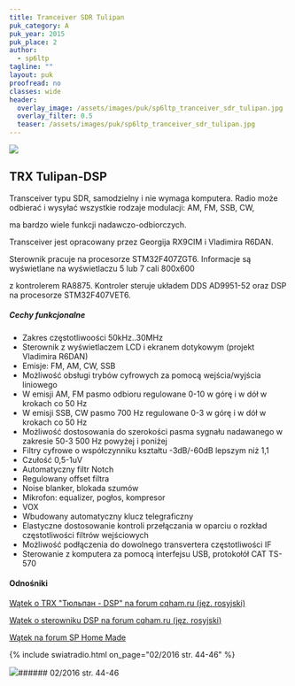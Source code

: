 ```yaml
---
title: Tranceiver SDR Tulipan
puk_category: A
puk_year: 2015
puk_place: 2
author: 
  - sp6ltp
tagline: ""
layout: puk
proofread: no
classes: wide
header:
  overlay_image: /assets/images/puk/sp6ltp_tranceiver_sdr_tulipan.jpg
  overlay_filter: 0.5
  teaser: /assets/images/puk/sp6ltp_tranceiver_sdr_tulipan.jpg
---
```






 



![](assets/data/img/projects/2015-2-0.jpg) 



TRX Tulipan-DSP
---------------





 Transceiver typu SDR, samodzielny i nie wymaga komputera. Radio może odbierać i wysyłać wszystkie rodzaje modulacji: AM, FM, SSB, CW,

 ma bardzo wiele funkcji nadawczo-odbiorczych.

 Transceiver jest opracowany przez Georgija RX9CIM i Vladimira R6DAN.

 Sterownik pracuje na procesorze STM32F407ZGT6. Informacje są wyświetlane na wyświetlaczu 5 lub 7 cali 800x600

 z kontrolerem RA8875. Kontroler steruje układem DDS AD9951-52 oraz DSP na procesorze STM32F407VET6.




##### Cechy funkcjonalne




* Zakres częstotliwoości 50kHz..30MHz
* Sterownik z wyświetlaczem LCD i ekranem dotykowym (projekt Vladimira R6DAN)
* Emisje: FM, AM, CW, SSB
* Możliwość obsługi trybów cyfrowych za pomocą wejścia/wyjścia liniowego
* W emisji AM, FM pasmo odbioru regulowane 0-10 w górę i w dół w krokach co 50 Hz
* W emisji SSB, CW pasmo 700 Hz regulowane 0-3 w górę i w dół w krokach co 50 Hz
* Możliwość dostosowania do szerokości pasma sygnału nadawanego w zakresie 50-3 500 Hz powyżej i poniżej
* Filtry cyfrowe o współczynniku kształtu -3dB/-60dB lepszym niż 1,1
* Czułość 0,5-1uV
* Automatyczny filtr Notch
* Regulowany offset filtra
* Noise blanker, blokada szumów
* Mikrofon: equalizer, pogłos, kompresor
* VOX
* Wbudowany automatyczny klucz telegraficzny
* Elastyczne dostosowanie kontroli przełączania w oparciu o rozkład częstotliwości filtrów wejściowych
* Możliwość podłączenia do dowolnego transvertera częstotliwości IF
* Sterowanie z komputera za pomocą interfejsu USB, protokołół CAT TS-570







#### Odnośniki

[Wątek o TRX "Тюльпан - DSP" na forum cqham.ru (jęz. rosyjski)](http://www.cqham.ru/forum/showthread.php?25824)

[Wątek o sterowniku DSP na forum cqham.ru (jęz. rosyjski)](http://www.cqham.ru/forum/showthread.php?28975)

[Wątek na forum SP Home Made](http://sp-hm.pl/thread-2339.html)

{% include swiatradio.html on_page="02/2016 str. 44-46" %}



![](assets/img/logo/sr_logo_s.jpg)###### 02/2016 str. 44-46

 





 


